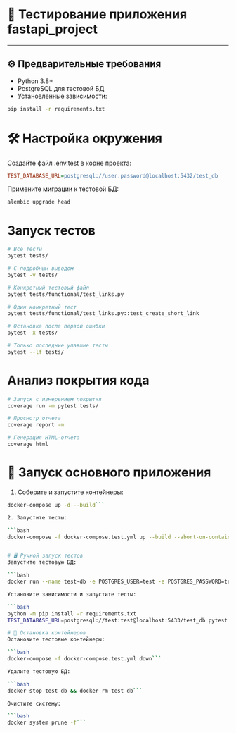 # 🧪 Тестирование приложения fastapi_project

---

## ⚙️ Предварительные требования

- Python 3.8+
- PostgreSQL для тестовой БД
- Установленные зависимости:

```bash
pip install -r requirements.txt
```

# 🛠️ Настройка окружения
Создайте файл .env.test в корне проекта:

```ini
TEST_DATABASE_URL=postgresql://user:password@localhost:5432/test_db
```

Примените миграции к тестовой БД:

```bash
alembic upgrade head
```

# Запуск тестов
```bash
# Все тесты
pytest tests/

# С подробным выводом
pytest -v tests/

# Конкретный тестовый файл
pytest tests/functional/test_links.py

# Один конкретный тест
pytest tests/functional/test_links.py::test_create_short_link

# Остановка после первой ошибки
pytest -x tests/

# Только последние упавшие тесты
pytest --lf tests/
```

# Анализ покрытия кода
```bash
# Запуск с измерением покрытия
coverage run -m pytest tests/

# Просмотр отчета
coverage report -m

# Генерация HTML-отчета
coverage html
```

# 🚀 Запуск основного приложения

1. Соберите и запустите контейнеры:
```bash
docker-compose up -d --build```

2. Запустите тесты:

```bash
docker-compose -f docker-compose.test.yml up --build --abort-on-container-exit```


# 🖥 Ручной запуск тестов
Запустите тестовую БД:

```bash
docker run --name test-db -e POSTGRES_USER=test -e POSTGRES_PASSWORD=test -e POSTGRES_DB=test_db -p 5433:5432 -d postgres:13``

Установите зависимости и запустите тесты:

```bash
python -m pip install -r requirements.txt
TEST_DATABASE_URL=postgresql://test:test@localhost:5433/test_db pytest -v tests/```

# 🛑 Остановка контейнеров
Остановите тестовые контейнеры:

```bash
docker-compose -f docker-compose.test.yml down```

Удалите тестовую БД:

```bash
docker stop test-db && docker rm test-db```

Очистите систему:

```bash
docker system prune -f```
